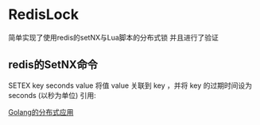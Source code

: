 # RedisLock
简单实现了使用redis的setNX与Lua脚本的分布式锁
并且进行了验证
## redis的SetNX命令
SETEX key seconds value
将值 value 关联到 key ，并将 key 的过期时间设为 seconds (以秒为单位)
引用:

[Golang的分布式应用](https://juejin.cn/post/7124281261371162661?from=search-suggest#heading-0)
